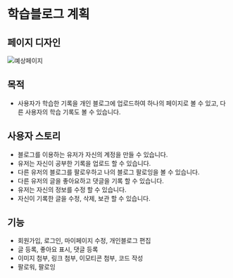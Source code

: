 # 학습블로그 계획

## 페이지 디자인

![예상페이지](group_study_frontend_3\ssumanlife\src\miniblog.jpg)

## 목적

- 사용자가 학습한 기록을 개인 블로그에 업로드하여 하나의 페이지로 볼 수 있고, 다른 사용자의 학습 기록도 볼 수 있습니다.

## 사용자 스토리

- 블로그를 이용하는 유저가 자신의 계정을 만들 수 있습니다.
- 유저는 자신이 공부한 기록을 업로드 할 수 있습니다.
- 다른 유저의 블로그를 팔로우하고 나의 블로그 팔로잉을 볼 수 있습니다.
- 다른 유저의 글을 좋아요하고 댓글을 기록 할 수 있습니다.
- 유저는 자신의 정보를 수정 할 수 있습니다.
- 자신이 기록한 글을 수정, 삭제, 보관 할 수 있습니다.

## 기능

- 회원가입, 로그인, 마이페이지 수정, 개인블로그 편집
- 글 등록, 좋아요 표시, 댓글 등록
- 이미지 첨부, 링크 첨부, 이모티콘 첨부, 코드 작성
- 팔로워, 팔로잉
